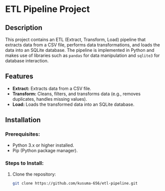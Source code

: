 # ETL Pipeline Project

## Description
This project contains an ETL (Extract, Transform, Load) pipeline that extracts data from a CSV file, performs data transformations, and loads the data into an SQLite database. The pipeline is implemented in Python and makes use of libraries such as `pandas` for data manipulation and `sqlite3` for database interaction.

## Features
- **Extract:** Extracts data from a CSV file.
- **Transform:** Cleans, filters, and transforms data (e.g., removes duplicates, handles missing values).
- **Load:** Loads the transformed data into an SQLite database.

## Installation

### Prerequisites:
- Python 3.x or higher installed.
- Pip (Python package manager).

### Steps to Install:

1. Clone the repository:
   ```bash
   git clone https://github.com/kusuma-656/etl-pipeline.git
